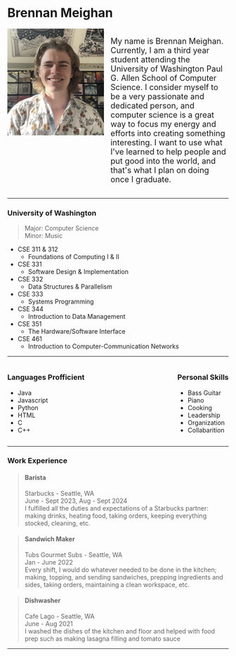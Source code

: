 # Brennan Meighan

<div style="display: flex; align-items: flex-start;">

  <img src="headshot.jpg" alt="Description" style="width: 220px; margin-right: 15px"/>

  <p style="font-size: 18px">
    My name is Brennan Meighan. Currently, I am a third year student attending the University of Washington Paul G. Allen School of Computer Science. I consider myself to be a very passionate and dedicated person, and computer science is a great way to focus my energy and efforts into creating something interesting. I want to use what I've learned to help people and put good into the world, and that's what I plan on doing once I graduate.
  </p>

</div>

------  

### University of Washington
> Major: Computer Science  
> Minor: Music
+ CSE 311 & 312
    + Foundations of Computing I & II
+ CSE 331
    + Software Design & Implementation
+ CSE 332
    + Data Structures & Parallelism
+ CSE 333
    + Systems Programming
+ CSE 344
    + Introduction to Data Management
+ CSE 351
    + The Hardware/Software Interface
+ CSE 461
    + Introduction to Computer-Communication Networks

------

<div style="display: flex; justify-content: space-between;">

  <div style="margin-right:40px;">
    <h3>Languages Profficient</h3>
    <ul>
      <li>Java</li>
      <li>Javascript</li>
      <li>Python</li>
      <li>HTML</li>
      <li>C</li>
      <li>C++</li>
    </ul>
  </div>

  <div>
    <h3>Personal Skills</h3>
    <ul>
      <li>Bass Guitar</li>
      <li>Piano</li>
      <li>Cooking</li>
      <li>Leadership</li>
      <li>Organization</li>
      <li>Collabarition</li>
    </ul>
  </div>

</div>

------

### Work Experience
> #### Barista
> Starbucks - Seattle, WA  
> June - Sept 2023, Aug - Sept 2024  
> I fulfilled all the duties and expectations of a Starbucks partner: making drinks, heating food, taking orders, keeping everything stocked, cleaning, etc.

> #### Sandwich Maker
> Tubs Gourmet Subs - Seattle, WA  
> Jan - June 2022  
> Every shift, I would do whatever needed to be done in the kitchen; making, topping, and sending sandwiches, prepping ingredients and sides, taking orders, maintaining a clean workspace, etc.

> #### Dishwasher
> Cafe Lago - Seattle, WA  
> June - Aug 2021  
> I washed the dishes of the kitchen and floor and helped with food prep such as making lasagna filling and tomato sauce

------
